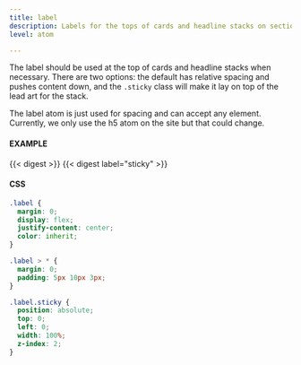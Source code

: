 ```yaml
---
title: label
description: Labels for the tops of cards and headline stacks on section pages.
level: atom

---
```

The label should be used at the top of cards and headline stacks when necessary. There are two options: the default has relative spacing and pushes content down, and the `.sticky` class will make it lay on top of the lead art for the stack.

The label atom is just used for spacing and can accept any element. Currently, we only use the h5 atom on the site but that could change.

#### EXAMPLE
<div class="example grid">
  {{< digest >}}
  {{< digest label="sticky" >}}
</div>

#### CSS
```css
.label {
  margin: 0;
  display: flex;
  justify-content: center;
  color: inherit;
}

.label > * {
  margin: 0;
  padding: 5px 10px 3px;
}

.label.sticky {
  position: absolute;
  top: 0;
  left: 0;
  width: 100%;
  z-index: 2;
}
```